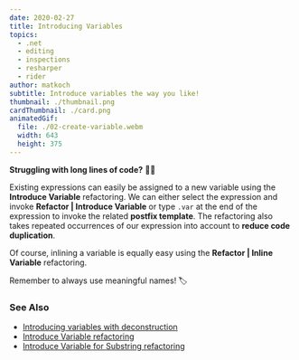 ```yaml
---
date: 2020-02-27
title: Introducing Variables
topics:
  - .net
  - editing
  - inspections
  - resharper
  - rider
author: matkoch
subtitle: Introduce variables the way you like!
thumbnail: ./thumbnail.png
cardThumbnail: ./card.png
animatedGif:
  file: ./02-create-variable.webm
  width: 643
  height: 375
---
```

**Struggling with long lines of code?** 🙇‍♀️

Existing expressions can easily be assigned to a new variable using the **Introduce Variable** refactoring. We can either select the expression and invoke **Refactor | Introduce Variable** or type `.var` at the end of the expression to invoke the related **postfix template**. The refactoring also takes repeated occurrences of our expression into account to **reduce code duplication**.

Of course, inlining a variable is equally easy using the **Refactor | Inline Variable** refactoring.

Remember to always use meaningful names! 🏷

### See Also
- [Introducing variables with deconstruction](https://blog.jetbrains.com/dotnet/2018/04/26/introduce-variable-iterate-merge-back-deconstruction/)
- [Introduce Variable refactoring](https://www.jetbrains.com/help/rider/Refactorings__Introduce_Variable.html)
- [Introduce Variable for Substring refactoring](https://www.jetbrains.com/help/rider/Refactorings__Introduce_Variable_for_Substring.html)
